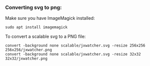 ### Converting svg to png:

Make sure you have ImageMagick installed:
```
sudo apt install imagemagick  
```

To convert a scalable svg to a PNG file:

```
convert -background none scalable/jxwatcher.svg -resize 256x256 256x256/jxwatcher.png 
convert -background none scalable/jxwatcher.svg -resize 32x32 32x32/jxwatcher.png
```